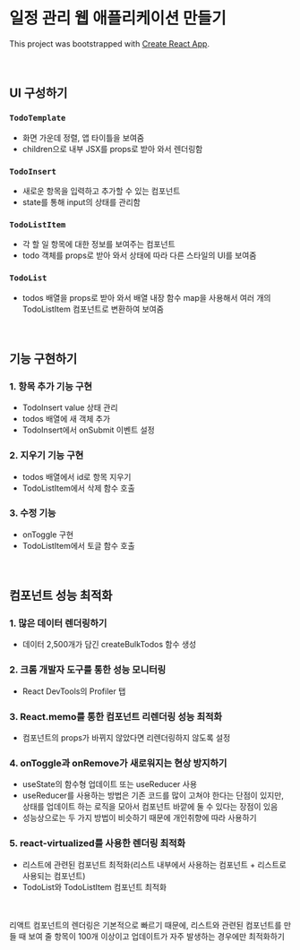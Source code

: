 # 일정 관리 웹 애플리케이션 만들기

This project was bootstrapped with [Create React App](https://github.com/facebook/create-react-app).
<br/><br/><br/>

## UI 구성하기

### `TodoTemplate`
- 화면 가운데 정렬, 앱 타이틀을 보여줌
- children으로 내부 JSX를 props로 받아 와서 렌더링함

### `TodoInsert`
- 새로운 항목을 입력하고 추가할 수 있는 컴포넌트
- state를 통해 input의 상태를 관리함

### `TodoListItem`
- 각 할 일 항목에 대한 정보를 보여주는 컴포넌트
- todo 객체를 props로 받아 와서 상태에 따라 다른 스타일의 UI를 보여줌

### `TodoList`
- todos 배열을 props로 받아 와서 배열 내장 함수 map을 사용해서 여러 개의 TodoListItem 컴포넌트로 변환하여 보여줌
<br/><br/><br/>

## 기능 구현하기

### 1. 항목 추가 기능 구현
- TodoInsert value 상태 관리
- todos 배열에 새 객체 추가
- TodoInsert에서 onSubmit 이벤트 설정

### 2. 지우기 기능 구현
- todos 배열에서 id로 항목 지우기
- TodoListItem에서 삭제 함수 호출

### 3. 수정 기능
- onToggle 구현
- TodoListItem에서 토글 함수 호출
<br/><br/><br/>

## 컴포넌트 성능 최적화

### 1. 많은 데이터 렌더링하기
- 데이터 2,500개가 담긴 createBulkTodos 함수 생성

### 2. 크롬 개발자 도구를 통한 성능 모니터링
- React DevTools의 Profiler 탭

### 3. React.memo를 통한 컴포넌트 리렌더링 성능 최적화
- 컴포넌트의 props가 바뀌지 않았다면 리렌더링하지 않도록 설정

### 4. onToggle과 onRemove가 새로워지는 현상 방지하기
- useState의 함수형 업데이트 또는 useReducer 사용
- useReducer를 사용하는 방법은 기존 코드를 많이 고쳐야 한다는 단점이 있지만, 상태를 업데이트 하는 로직을 모아서 컴포넌트 바깥에 둘 수 있다는 장점이 있음
- 성능상으로는 두 가지 방법이 비슷하기 때문에 개인취향에 따라 사용하기

### 5. react-virtualized를 사용한 렌더링 최적화
- 리스트에 관련된 컴포넌트 최적화(리스트 내부에서 사용하는 컴포넌트 + 리스트로 사용되는 컴포넌트)
- TodoList와 TodoListItem 컴포넌트 최적화
<br/><br/><br/>

리액트 컴포넌트의 렌더링은 기본적으로 빠르기 때문에, 리스트와 관련된 컴포넌트를 만들 때 보여 줄 항목이 100개 이상이고 업데이트가 자주 발생하는 경우에만 최적화하기
